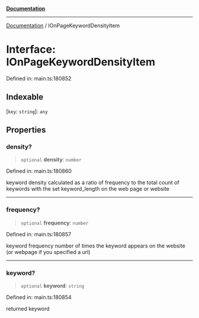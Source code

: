 [**Documentation**](../README.md)

***

[Documentation](../README.md) / IOnPageKeywordDensityItem

# Interface: IOnPageKeywordDensityItem

Defined in: main.ts:180852

## Indexable

\[`key`: `string`\]: `any`

## Properties

### density?

> `optional` **density**: `number`

Defined in: main.ts:180860

keyword density
calculated as a ratio of frequency to the total count of keywords with the set keyword_length on the web page or website

***

### frequency?

> `optional` **frequency**: `number`

Defined in: main.ts:180857

keyword frequency
number of times the keyword appears on the website (or webpage if you specified a url)

***

### keyword?

> `optional` **keyword**: `string`

Defined in: main.ts:180854

returned keyword
